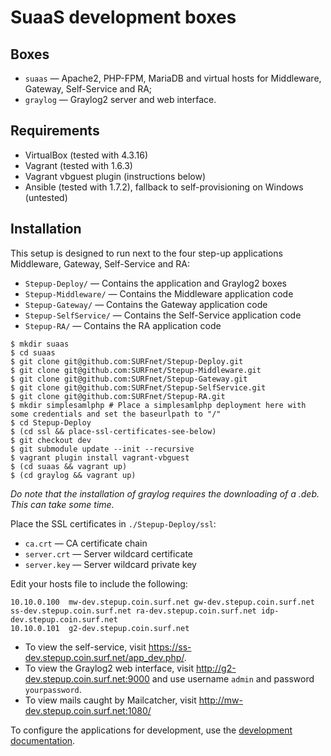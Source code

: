 # SuaaS development boxes

## Boxes

 * `suaas` — Apache2, PHP-FPM, MariaDB and virtual hosts for Middleware, Gateway, Self-Service and RA;
 * `graylog` — Graylog2 server and web interface.

## Requirements

 * VirtualBox (tested with 4.3.16)
 * Vagrant (tested with 1.6.3)
 * Vagrant vbguest plugin (instructions below)
 * Ansible (tested with 1.7.2), fallback to self-provisioning on Windows (untested)

## Installation

This setup is designed to run next to the four step-up applications Middleware, Gateway, Self-Service and RA:

 * `Stepup-Deploy/` — Contains the application and Graylog2 boxes
 * `Stepup-Middleware/` — Contains the Middleware application code
 * `Stepup-Gateway/` — Contains the Gateway application code
 * `Stepup-SelfService/` — Contains the Self-Service application code
 * `Stepup-RA/` — Contains the RA application code

```sh-session
$ mkdir suaas
$ cd suaas
$ git clone git@github.com:SURFnet/Stepup-Deploy.git
$ git clone git@github.com:SURFnet/Stepup-Middleware.git
$ git clone git@github.com:SURFnet/Stepup-Gateway.git
$ git clone git@github.com:SURFnet/Stepup-SelfService.git
$ git clone git@github.com:SURFnet/Stepup-RA.git
$ mkdir simplesamlphp # Place a simplesamlphp deployment here with some credentials and set the baseurlpath to "/"
$ cd Stepup-Deploy
$ (cd ssl && place-ssl-certificates-see-below)
$ git checkout dev
$ git submodule update --init --recursive
$ vagrant plugin install vagrant-vbguest
$ (cd suaas && vagrant up)
$ (cd graylog && vagrant up)
```

_Do note that the installation of graylog requires the downloading of a .deb. This can take some time._

Place the SSL certificates in `./Stepup-Deploy/ssl`:

 * `ca.crt` — CA certificate chain
 * `server.crt` — Server wildcard certificate
 * `server.key` — Server wildcard private key

Edit your hosts file to include the following:

```
10.10.0.100  mw-dev.stepup.coin.surf.net gw-dev.stepup.coin.surf.net ss-dev.stepup.coin.surf.net ra-dev.stepup.coin.surf.net idp-dev.stepup.coin.surf.net
10.10.0.101  g2-dev.stepup.coin.surf.net
```

 * To view the self-service, visit https://ss-dev.stepup.coin.surf.net/app_dev.php/.
 * To view the Graylog2 web interface, visit http://g2-dev.stepup.coin.surf.net:9000 and use username `admin` and password `yourpassword`.
 * To view mails caught by Mailcatcher, visit http://mw-dev.stepup.coin.surf.net:1080/

To configure the applications for development, use the [development documentation][dev-docs].

[dev-docs]: ./docs/development.md

